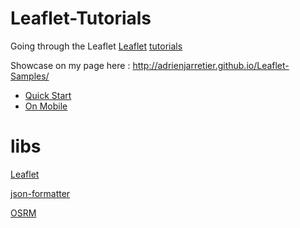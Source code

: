 # Leaflet-Tutorials

Going through the Leaflet [Leaflet](http://leafletjs.com) [tutorials](http://leafletjs.com/examples.html)

Showcase on my page here : http://adrienjarretier.github.io/Leaflet-Samples/

* [Quick Start](http://adrienjarretier.github.io/Leaflet-Samples/quick-start/)
* [On Mobile](http://adrienjarretier.github.io/Leaflet-Samples/on-mobile/)

# libs

[Leaflet](http://leafletjs.com/)

[json-formatter](https://github.com/emmasax/json-formatter)

[OSRM](https://github.com/Project-OSRM/osrm-backend)
